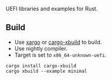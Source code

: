 UEFI libraries and examples for Rust.

## Build

* Use [xargo] or [cargo-xbuild] to build.
* Use nightly compiler.
* Target is set to `x86_64-unknown-uefi`.

```
cargo install cargo-xbuild
cargo xbuild --example minimal
```

[xargo]: https://github.com/japaric/xargo
[cargo-xbuild]: https://github.com/rust-osdev/cargo-xbuild

